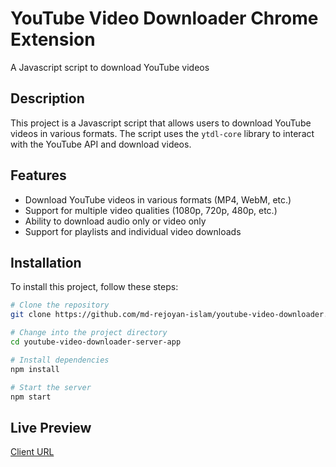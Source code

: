 # YouTube Video Downloader Chrome Extension

A Javascript script to download YouTube videos

## Description

This project is a Javascript script that allows users to download YouTube videos in various formats. The script uses the `ytdl-core` library to interact with the YouTube API and download videos.

## Features

- Download YouTube videos in various formats (MP4, WebM, etc.)
- Support for multiple video qualities (1080p, 720p, 480p, etc.)
- Ability to download audio only or video only
- Support for playlists and individual video downloads

## Installation

To install this project, follow these steps:

```bash
# Clone the repository
git clone https://github.com/md-rejoyan-islam/youtube-video-downloader.git

# Change into the project directory
cd youtube-video-downloader-server-app

# Install dependencies
npm install

# Start the server
npm start
```

## Live Preview

[Client URL](https://youtube-video-downloader-app.netlify.app/)
